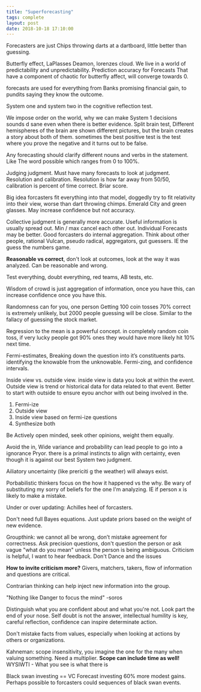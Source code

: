 ```yaml
---
title: "Superforecasting"
tags: complete
layout: post
date: 2018-10-18 17:10:00
---
```


Forecasters are just Chips throwing darts at a dartboard, little better than guessing. 

Butterfly effect, LaPlasses Deamon, lorenzes cloud. We live in a world of predictability and unpredictability. Prediction accuracy for Forecasts That have a component of chaotic for butterfly affect, will converge towards 0.

forecasts are used for everything from Banks promising financial gain, to pundits saying they know the outcome.

System one and system two in the cognitive reflection test.

We impose order on the world, why we can make System 1 decisions sounds d sane even when there is better evidence. Split brain test, Different hemispheres of the brain are shown different pictures, but the brain creates a story about both of them. sometimes the best positive test is the test where you prove the negative and it turns out to be false.

Any forecasting should clarify different nouns and verbs in the statement. Like The word possible which ranges from 0 to 100%.

Judging judgment. Must have many forecasts to look at judgment. Resolution and calibration. Resolution is how far away from 50/50, calibration is percent of time correct. Briar score. 

Big idea forcasters fit everything into that model, doggedly try to fit relativity into their view, worse than dart throwing chimps. Emerald City and green glasses. May increase confidence but not accuracy.

Collective judgment is generally more accurate. Useful information is usually spread out. Min / max cancel each other out. Individual Forecasts may be better. Good forcasters do internal aggregation. Think about other people, rational Vulcan, pseudo radical, aggregators, gut guessers. IE the guess the numbers game.

**Reasonable vs correct**, don't look at outcomes, look at the way it was analyzed. Can be reasonable and wrong.

Test everything, doubt everything, red teams, AB tests, etc.

Wisdom of crowd is just aggregation of information, once you have this, can increase confidence once you have this.

Randomness can for you, one person Getting 100 coin tosses 70% correct is extremely unlikely, but 2000 people guessing will be close. Similar to the fallacy of guessing the stock market.

Regression to the mean is a powerful concept. in completely random coin toss, if very lucky people got 90% ones they would have more likely hit 10% next time.

Fermi-estimates, Breaking down the question into it’s constituents parts. identifying the knowable from the unknowable. Fermi-zing, and confidence intervals.

Inside view vs. outside view. inside view is data you look at within the event. Outside view is trend or historical data for data related to that event. Better to start with outside to ensure eyou anchor with out being involved in the.

1. Fermi-ize
2. Outside view
3. Inside view based on fermi-ize questions
4. Synthesize both

Be Actively open minded, seek other opinions, weight them equally.

Avoid the in, Wide variance and probability can lead people to go into a ignorance Pryor. there is a primal instincts to align with certainty, even though it is against our best System two judgment.

Ailiatory uncertainty (like prericiti g the weather) will always exist.

Porbabilistic thinkers focus on the how it happened vs the why. Be wary of substituting my sorry of beliefs for the one I'm analyzing. IE if person x is likely to make a mistake.

Under or over updating: Achilles heel of forcasters.

Don't need full Bayes equations. Just update priors based on the weight of new evidence.

Groupthink: we cannot all be wrong, don’t mistake agreement for correctness. Ask precision questions, don't question the person or ask vague "what do you mean" unless the person is being ambiguous. Criticism is helpful, I want to hear feedback. Don't Dance and the issues

**How to invite criticism more?**
Givers, matchers, takers, flow of information and questions are critical.

Contrarian thinking can help inject new information into the group.
 
"Nothing like Danger to focus the mind" -soros

Distinguish what you are confident about and what you're not. Look part the end of your nose. Self doubt is not the answer, intellectual humility is key, careful reflection, confidence can inspire determinate action.

Don't mistake facts from values, especially when looking at actions by others or organizations.

Kahneman: 
scope insensitivity, you imagine the one for the many when valuing something. Need a multiplier. **Scope can include time as well!**
WYSIWTI - What you see is what there is

Black swan investing == VC
Forecast investing 60% more modest gains.
Perhaps possible to forcasters could sequences of black swan events.

